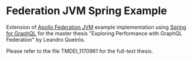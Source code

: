 # Federation JVM Spring Example

Extension of [Apollo Federation JVM](https://github.com/apollographql/federation-jvm) example implementation using [Spring for GraphQL](https://docs.spring.io/spring-graphql/docs/current/reference/html/) for the master thesis "Exploring Performance with GraphQL Federation" by Leandro Queirós.

Please refer to the file TMDEI_1170961 for the full-text thesis.


